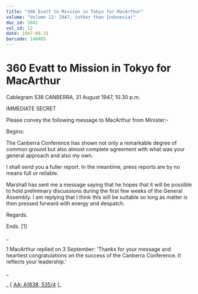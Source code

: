 ```yaml
---
title: "360 Evatt to Mission in Tokyo for MacArthur"
volume: "Volume 12: 1947, (other than Indonesia)"
doc_id: 5042
vol_id: 12
date: 1947-08-31
barcode: 140405
---
```


# 360 Evatt to Mission in Tokyo for MacArthur

Cablegram 538 CANBERRA, 31 August 1947, 10.30 p.m.

IMMEDIATE SECRET

Please convey the following message to MacArthur from Minister:-

Begins:

The Canberra Conference has shown not only a remarkable degree of common ground but also almost complete agreement with what was your general approach and also my own.

I shall send you a fuller report. In the meantime, press reports are by no means full or reliable.

Marshall has sent me a message saying that he hopes that it will be possible to hold preliminary discussions during the first few weeks of the General Assembly. I am replying that I think this will be suitable so long as matter is then pressed forward with energy and despatch.

Regards.

Ends. [1]

_

1 MacArthur replied on 3 September: 'Thanks for your message and heartiest congratulations on the success of the Canberra Conference. It reflects your leadership.'

_

_ [ [AA: A1838, 535/4](http://www.naa.gov.au/cgi-bin/Search?O=I&Number=140405) ]_
